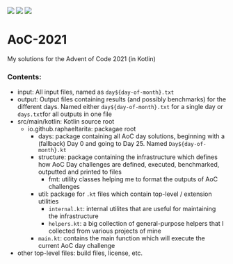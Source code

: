 ![](https://img.shields.io/badge/day%20📅-8-yellow)
![](https://img.shields.io/badge/stars%20⭐-16-blue)
![](https://img.shields.io/badge/days%20completed-8-green)

# AoC-2021

My solutions for the Advent of Code 2021 (in Kotlin)

### Contents:

- input: All input files, named as `day${day-of-month}.txt`
- output: Output files containing results (and possibly benchmarks) for the different days. Named
  either `day${day-of-month}.txt` for a single day or `days.txt`for all outputs in one file
- src/main/kotlin: Kotlin source root
    - io.github.raphaeltarita: packagae root
        - days: package containing all AoC day solutions, beginning with a (fallback) Day 0 and going to Day 25.
          Named `Day${day-of-month}.kt`
        - structure: package containing the infrastructure which defines how AoC Day challenges are defined, executed,
          benchmarked, outputted and printed to files
            - fmt: utility classes helping me to format the outputs of AoC challenges
        - util: package for `.kt` files which contain top-level / extension utilities
            - `internal.kt`: internal utilites that are useful for maintaining the infrastructure
            - `helpers.kt`: a big collection of general-purpose helpers that I collected from various projects of mine
        - `main.kt`: contains the main function which will execute the current AoC day challenge
- other top-level files: build files, license, etc.
